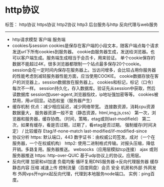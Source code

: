 ﻿# http协议

标签： http协议 https协议 http2协议 http3 后台服务与http 反向代理与web服务

---

+ http请求模型
    客户端 服务端
+ cookies与session
    cookies是保存在客户端的小段文本，随客户端点每个请求发送url下所有cookies到服务器。
    cookie由服务器生成，发送给浏览器。也可以客户端生成。服务端生成相当于会员卡，用来验证。
    单个cookie保存的数据不能超过4K，很多浏览器都限制一个站点最多保存20个cookie。
    session会在一定时间内保存在服务器上。当访问增多，会比较占用你服务器的性能考虑到减轻服务器性能方面，应当使用COOKIE。
    cookie数据存放在客户的浏览器上，session数据放在服务器上。
    cookies和标记，标记（口令）每次不一样。
    session持久化，存入数据库。验证先从session中获取，然后读数据库
    session加user-agent,浏览器指纹，ip地址强加密等等。
    cookies被禁用，用url回显。动态权鉴（服务器产生）
+ 缓存机制
    优点：减少相应延迟，减少网络带宽。
    连接数资源，消耗cpu资源
    数据量大，
    服务器资源一般不变（静态资源，html,img,js,css）
    第一次，浏览器和服务器，缓存协商。（时间，策略，etag或则last-modifield）
    第二次，如果有缓存，看是否过期，过期了，看etag是否过期。
    强制缓存(时间决定） / 比较缓存
    Etag/if-none-match  last-modified/if-modified-since
+ 协议分析
    https: 默认端口，443
    数字证书：由权威公司签发。成对（一个在服务器，一个在权威机构）
    http2: 使用二进制格式传输。对报头压缩，降低开销。多路复用。服务器推送。
    websocks（应用层模拟tcp连接） ajax 或则服务器推送
    https: http-over-QUIC 基于udp协议上的协议。应用层。
+ 反向代理
    加密和sll加速
    负载均衡
        循环复用DNS服务器->反向代理服务器
    缓存静态内容
    压缩
    减速上传 控制流量（百度网盘）会员
    安全 机房和外部
    外网发布 外网vps开nginx起反向代理，代理到本地服务node端口。
    实例：ping百度。




